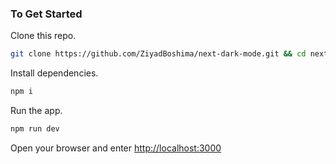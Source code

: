 ### To Get Started

Clone this repo.

```bash
git clone https://github.com/ZiyadBoshima/next-dark-mode.git && cd next-dark-mode
```

Install dependencies.

```bash
npm i
```

Run the app.

```bash
npm run dev
```

Open your browser and enter [http://localhost:3000](http://localhost:3000)
